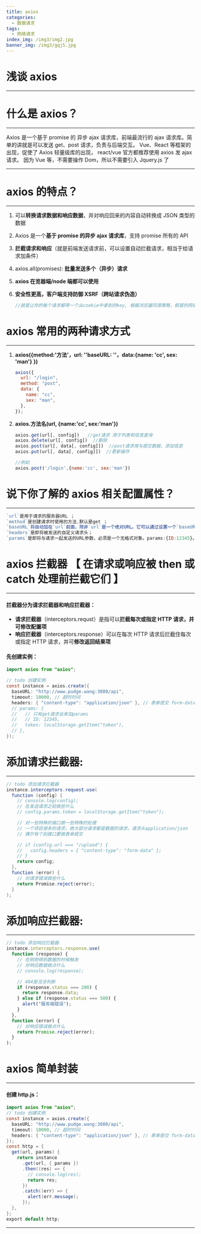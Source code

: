 ```yaml
---
title: axios
categories:
  - 数据请求
tags:
  - 网络请求
index_img: /img3/img2.jpg
banner_img: /img3/gqj5.jpg
---
```


# **浅谈 axios**

---

# 什么是 axios？

---

Axios 是一个基于 promise 的 异步 ajax 请求库，前端最流行的 ajax 请求库。简单的讲就是可以发送 get、post 请求，负责与后端交互。
Vue、React 等框架的出现，促使了 Axios 轻量级库的出现， react/vue 官方都推荐使用 axios 发 ajax 请求。
因为 Vue 等，不需要操作 Dom，所以不需要引入 Jquery.js 了

---

# axios 的特点？

---

1. 可以**转换请求数据和响应数据**，并对响应回来的内容自动转换成 JSON 类型的数据

2. Axios 是一个**基于 promise 的异步 ajax 请求库**，支持 promise 所有的 API

3. **拦截请求和响应**（就是前端发送请求前，可以设置自动拦截请求，相当于给请求加条件）

4. axios.all(promises): **批量发送多个（异步）请求**

5. **axios 在览器端/node 端都可以使用**

6. **安全性更高，客户端支持防御 XSRF（**跨站请求伪造**）**

   ```javascript
   //就是让你的每个请求都带一个从cookie中拿到的key, 根据浏览器同源策略，假冒的网站是拿不到你cookie中得key的，这样，后台就可以轻松辨别出这个请求是否是用户在假冒网站上的误导输入，从而采取正确的策略
   ```

# axios 常用的两种请求方式

---

1. **axios({method:'方法'，url: ''baseURL: ''，data:{name: 'cc', sex: 'man'} })**

   ```javascript
   axios({
     url: "/login",
     method: "post",
     data: {
       name: "cc",
       sex: "man",
     },
   });
   ```

2. **axios.方法名(url, {name:'cc', sex:'man'})**

   ```javascript
   axios.get(url[, config])   //get请求 用于列表和信息查询
   axios.delete(url[, config])  //删除
   axios.post(url[, data[, config]])  //post请求用与提交数据，添加信息
   axios.put(url[, data[, config]])  //更新操作

   //例如
   axios.post('/login',{name:'cc', sex:'man'})
   ```

# 说下你了解的 axios 相关配置属性？

---

```javascript
`url`是用于请求的服务器URL ；
`method`是创建请求时使用的方法,默认是get ；
`baseURL`将自动加在`url`前面，除非`url`是一个绝对URL。它可以通过设置一个`baseURL`便于为axios实例的方法传递相对URL ；
`headers`是即将被发送的自定义请求头；
`params`是即将与请求一起发送的URL参数，必须是一个无格式对象。params:{ID:12345}。
```

# axios 拦截器 【 在请求或响应被 then 或 catch 处理前拦截它们 】

---

#### 拦截器分为请求拦截器和响应拦截器：

- **请求拦截器**（interceptors.requst）是指可以**拦截每次或指定 HTTP 请求，并可修改配置项**
- **响应拦截器**（interceptors.response）可以在每次 HTTP 请求后拦截住每次或指定 HTTP 请求，并可**修改返回结果项**

#### 先创建实例：

```Java
import axios from "axios";

// todo 创建实例
const instance = axios.create({
  baseURL: "http://www.pudge.wang:3080/api",
  timeout: 10000, // 超时时间
  headers: { "content-type": "application/json" }, // 表单提交 form-data
  // params: {
  //   // 只有get请求会来加params
  //   // ID: 12345,
  //   token: localStorage.getItem("token"),
  // },
});
```

# 添加请求拦截器:

---

```java
// todo 添加请求拦截器
instance.interceptors.request.use(
  function (config) {
    // console.log(config);
    // 在发送请求之前做些什么
    // config.params.token = localStorage.getItem("token");

    // 对一些特殊的接口做一些特殊的处理
    // 一个项目很多的请求，绝大部分请求都是数据的请求，请求头application/json
    // 偶尔有个别接口要做表单提交

    // if (config.url === "/upload") {
    //   config.headers = { "content-type": "form-data" };
    // }
    return config;
  },
  function (error) {
    // 对请求错误做些什么
    return Promise.reject(error);
  }
);

```

# 添加响应拦截器:

---

```javascript
// todo 添加响应拦截器
instance.interceptors.response.use(
  function (response) {
    // 在刚刚得到数据的时候触发
    // 对响应数据做点什么
    // console.log(response);

    // 404是没法判断
    if (response.status === 200) {
      return response.data;
    } else if (response.status === 500) {
      alert("服务端错误");
    }
  },
  function (error) {
    // 对响应错误做点什么
    return Promise.reject(error);
  }
);
```

# axios 简单封装

---

#### 创建 http.js：

```java
import axios from "axios";
// todo 创建实例
const instance = axios.create({
  baseURL: "http://www.pudge.wang:3080/api",
  timeout: 10000, // 超时时间
  headers: { "content-type": "application/json" }, // 表单提交 form-data
});
const http = {
  get(url, params) {
    return instance
      .get(url, { params })
      .then((res) => {
        // console.log(res);
        return res;
      })
      .catch((err) => {
        alert(err.message);
      });
  },
};
export default http;
```

---
